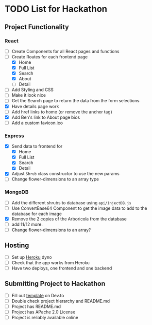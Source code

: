# TODO List for Hackathon

## Project Functionality
### React
- [ ] Create Components for all React pages and functions
- [ ] Create Routes for each frontend page
    - [x] Home
    - [x] Full List
    - [x] Search
    - [x] About
    - [ ] Detail
- [ ] Add Styling and CSS
- [ ] Make it look nice
- [ ] Get the Search page to return the data from the form selections
- [x] Have details page work 
- [ ] Add href links to home (or remove the anchor tag)
- [x] Add Ben's link to About page bios
- [ ] Add a custom favicon.ico

### Express
- [x] Send data to frontend for
    - [x] Home
    - [x] Full List
    - [x] Search
    - [x] Detail
- [x] Adjust `Shrub` class constructor to use the new params
- [ ] Change flower-dimensions to an array type

### MongoDB
- [ ] Add the different shrubs to database using `api/injectDB.js`
- [ ] Use ConvertBase64 Component to get the image data to add to the database for each image
- [x] Remove the 2 copies of the Arboricola from the database
- [ ] add 11/12 more.
- [ ] Change flower-dimensions to an array?

## Hosting
- [ ] Set up [Heroku](https://www.heroku.com/) dyno
- [ ] Check that the app works from Heroku
- [ ] Have two deploys, one frontend and one backend

## Submitting Project to Hackathon
- [ ] Fill out [template](https://dev.to/new/atlashackathon) on Dev.to
- [ ] Double check project hierarchy and README.md
- [ ] Project has README.md
- [ ] Project has APache 2.0 License
- [ ] Project is reliably available online
